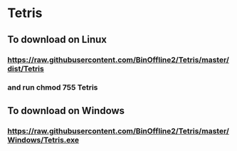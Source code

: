 # Tetris
## To download on Linux 
### https://raw.githubusercontent.com/BinOffline2/Tetris/master/dist/Tetris
### and run chmod 755 Tetris
## To download on Windows 
### https://raw.githubusercontent.com/BinOffline2/Tetris/master/Windows/Tetris.exe
